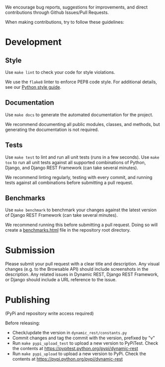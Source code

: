 We encourage bug reports, suggestions for improvements, and direct contributions through Github Issues/Pull Requests.

When making contributions, try to follow these guidelines:

# Development

## Style

Use `make lint` to check your code for style violations.

We use the `flake8` linter to enforce PEP8 code style.
For additional details, see our [Python style guide](https://github.com/AltSchool/Python).

## Documentation

Use `make docs` to generate the automated documentation for the project.

We recommend documenting all public modules, classes, and methods, but generating the documentation is not required.

## Tests

Use `make test` to lint and run all unit tests (runs in a few seconds).
Use `make tox` to run all unit tests against all supported combinations of Python, Django, and Django REST Framework (can take several minutes).

We recommend linting regularly, testing with every commit, and running tests against all combinations before submitting a pull request.

## Benchmarks

Use `make benchmark` to benchmark your changes against the latest version of Django REST Framework (can take several minutes).

We recommend running this before submitting a pull request. Doing so will create a [benchmarks.html](benchmarks.html) file in the repository root directory.

# Submission

Please submit your pull request with a clear title and description.
Any visual changes (e.g. to the Browsable API) should include screenshots in the description.
Any related issues in Dynamic REST, Django REST Framework, or Django should include a URL reference to the issue.

# Publishing

(PyPi and repository write access required)

Before releasing:

- Check/update the version in `dynamic_rest/constants.py`
- Commit changes and tag the commit with the version, prefixed by "v"
- Run `make pypi_upload_test` to upload a new version to PyPiTest. Check the contents at https://pypitest.python.org/pypi/dynamic-rest
- Run `make pypi_upload` to upload a new version to PyPi. Check the contents at https://pypi.python.org/pypi/dynamic-rest
